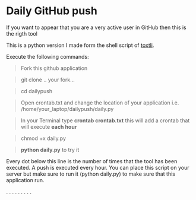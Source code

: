 # Daily GitHub push

If you want to appear that you are a very active user in GitHub then this is the rigth tool

This is a python version I made form the shell script of [toxtli](https://github.com/toxtli/dailypush).

Execute the following commands:

> Fork this github application

> git clone .. your fork...

> cd dailypush

> Open crontab.txt and change the location of your application i.e. /home/your_laptop/dailypush/daily.py

> In your Terminal type **crontab crontab.txt** this will add a crontab that will execute **each hour**

> chmod +x daily.py

> **python daily.py** to try it

Every dot below this line is the number of times that the tool has been executed. A push is executed every hour. You can place this script on your server but make sure to run it (python daily.py) to make sure that this application run.

. . . . . . . . .